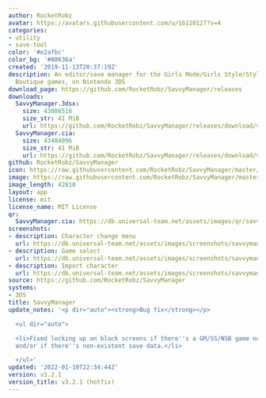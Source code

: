 ```yaml
---
author: RocketRobz
avatar: https://avatars.githubusercontent.com/u/16110127?v=4
categories:
- utility
- save-tool
color: '#e2afbc'
color_bg: '#80636a'
created: '2019-11-13T20:37:19Z'
description: An editor/save manager for the Girls Mode/Girls Style/Style Savvy/Style
  Boutique games, on Nintendo 3DS
download_page: https://github.com/RocketRobz/SavvyManager/releases
downloads:
  SavvyManager.3dsx:
    size: 43086516
    size_str: 41 MiB
    url: https://github.com/RocketRobz/SavvyManager/releases/download/v3.2.1/SavvyManager.3dsx
  SavvyManager.cia:
    size: 43484096
    size_str: 41 MiB
    url: https://github.com/RocketRobz/SavvyManager/releases/download/v3.2.1/SavvyManager.cia
github: RocketRobz/SavvyManager
icon: https://raw.githubusercontent.com/RocketRobz/SavvyManager/master/app/icon.png
image: https://raw.githubusercontent.com/RocketRobz/SavvyManager/master/app/banner.png
image_length: 42810
layout: app
license: mit
license_name: MIT License
qr:
  SavvyManager.cia: https://db.universal-team.net/assets/images/qr/savvymanager-cia.png
screenshots:
- description: Character change menu
  url: https://db.universal-team.net/assets/images/screenshots/savvymanager/character-change-menu.png
- description: Game select
  url: https://db.universal-team.net/assets/images/screenshots/savvymanager/game-select.png
- description: Import character
  url: https://db.universal-team.net/assets/images/screenshots/savvymanager/import-character.png
source: https://github.com/RocketRobz/SavvyManager
systems:
- 3DS
title: SavvyManager
update_notes: '<p dir="auto"><strong>Bug fix</strong></p>

  <ul dir="auto">

  <li>Fixed locking up on black screens if there''s a GM/SS/NSB game not downloaded
  and/or if there''s non-existent save data.</li>

  </ul>'
updated: '2022-01-10T22:34:44Z'
version: v3.2.1
version_title: v3.2.1 (hotfix)
---
```

